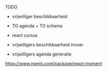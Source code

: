 TODO
* vrijwilliger beschikbaarheid
- TO agenda + TO schema

- react cursus
- vrijwilligers beschikbaarheid invoer
- vrijwilligers agenda generatie

https://www.npmjs.com/package/react-moment
